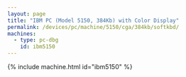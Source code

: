 ```yaml
---
layout: page
title: "IBM PC (Model 5150, 384Kb) with Color Display"
permalink: /devices/pc/machine/5150/cga/384kb/softkbd/
machines:
  - type: pc-dbg
    id: ibm5150
---
```


{% include machine.html id="ibm5150" %}
